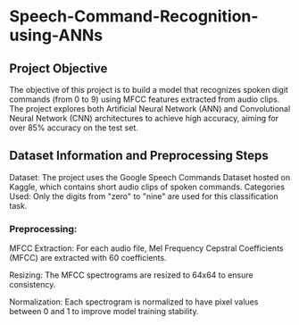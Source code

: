 # Speech-Command-Recognition-using-ANNs
## Project Objective

The objective of this project is to build a model that recognizes spoken digit commands (from 0 to 9) using MFCC features extracted from audio clips. The project explores both Artificial Neural Network (ANN) and Convolutional Neural Network (CNN) architectures to achieve high accuracy, aiming for over 85% accuracy on the test set.

## Dataset Information and Preprocessing Steps

Dataset: The project uses the Google Speech Commands Dataset hosted on Kaggle, which contains short audio clips of spoken commands.
Categories Used: Only the digits from "zero" to "nine" are used for this classification task.
### Preprocessing:
MFCC Extraction: For each audio file, Mel Frequency Cepstral Coefficients (MFCC) are extracted with 60 coefficients.

Resizing: The MFCC spectrograms are resized to 64x64 to ensure consistency.

Normalization: Each spectrogram is normalized to have pixel values between 0 and 1 to improve model training stability.
